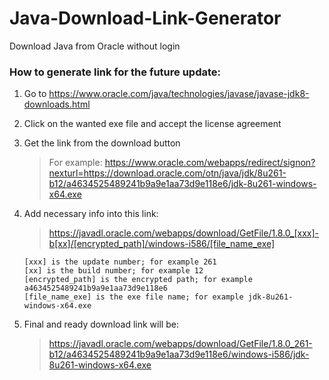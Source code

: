 # Java-Download-Link-Generator
Download Java from Oracle without login

### **How to generate link for the future update:**

1. Go to https://www.oracle.com/java/technologies/javase/javase-jdk8-downloads.html

2. Click on the wanted exe file and accept the license agreement

3. Get the link from the download button

   >For example: https://www.oracle.com/webapps/redirect/signon?nexturl=https://download.oracle.com/otn/java/jdk/8u261-b12/a4634525489241b9a9e1aa73d9e118e6/jdk-8u261-windows-x64.exe


4. Add necessary info into this link:
   >https://javadl.oracle.com/webapps/download/GetFile/1.8.0_[xxx]-b[xx]/[encrypted_path]/windows-i586/[file_name_exe]

   ```
   [xxx] is the update number; for example 261
   [xx] is the build number; for example 12
   [encrypted_path] is the encrypted path; for example a4634525489241b9a9e1aa73d9e118e6
   [file_name_exe] is the exe file name; for example jdk-8u261-windows-x64.exe
   ```

5. Final and ready download link will be:
   >https://javadl.oracle.com/webapps/download/GetFile/1.8.0_261-b12/a4634525489241b9a9e1aa73d9e118e6/windows-i586/jdk-8u261-windows-x64.exe
